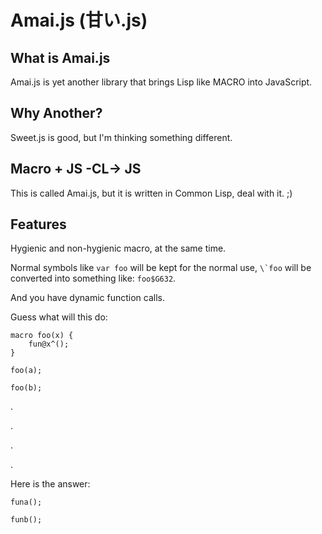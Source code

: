 # Amai.js (甘い.js)

## What is Amai.js
Amai.js is yet another library that brings Lisp like MACRO into JavaScript.

## Why Another?
Sweet.js is good, but I'm thinking something different.

## Macro + JS -CL-> JS
This is called Amai.js, but it is written in Common Lisp, deal with it. ;)

## Features
Hygienic and non-hygienic macro, at the same time.

Normal symbols like `var foo` will be kept for the normal use, ``\`foo`` will be converted into something like: `foo$G632`.

And you have dynamic function calls.

Guess what will this do:
```
macro foo(x) {
    fun@x^();
}

foo(a);

foo(b);
```

.

.

.

.

Here is the answer:
```
funa();

funb();
```
